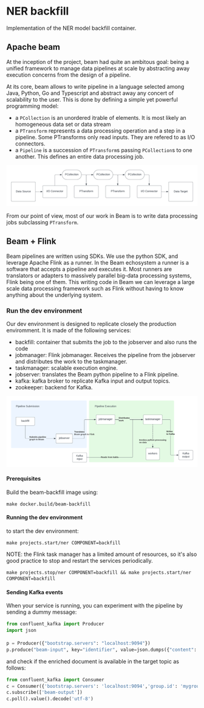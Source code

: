 # NER backfill

Implementation of the NER model backfill container.


## Apache beam

At the inception of the project, beam had quite an ambitous goal: being a unified framework to manage data pipelines at scale by abstracting away execution concerns from the design of a pipeline.

At its core, beam allows to write pipeline in a language selected among Java, Python, Go and Typescript and abstract away any concert of scalability to the user. This is done by defining a simple yet powerful programming model:

- a `PCollection` is an unordered itrable of elements. It is most likely an homogeneous data set or data stream
- a `PTransform` represents a data processing operation and a step in a pipeline. Some PTransforms only read inputs. They are refered to as I/O connectors.
- a `Pipeline` is a succession of `PTransform`s passing `PCollection`s to one another. This defines an entire data processing job.

![Alt text](./images/beam-programming-model.png)

From our point of view, most of our work in Beam is to write data processing jobs subclassing `PTransform`.


## Beam + Flink

Beam pipelines are written using SDKs. We use the python SDK, and leverage Apache Flink as a runner. In the Beam echosystem a runner is a software that accepts
a pipeline and executes it.  Most runners are translators or adapters to massively parallel big-data processing systems, Flink being one of them.
This writing code in Beam we can leverage a large scale data processing framework such as Flink without having to know anything about the underlying system.



### Run the dev environment

Our dev environment is designed to replicate closely the production enviromment. It is made of the following services:

- backfill: container that submits the job to the jobserver and also runs the code
- jobmanager: Flink jobmanager. Receives the pipeline from the jobserver and distributes the work to the taskmanager.
- taskmanager: scalable execution engine.
- jobserver: translates the Beam python pipeline to a Flink pipeline.
- kafka: kafka broker to replicate Kafka input and output topics.
- zookeeper: backend for Kafka.


![Alt text](./images/beam-portable-runner.png)

#### Prerequisites

Build the beam-backfill image using:

```
make docker.build/beam-backfill
```

#### Running the dev environment

to start the dev environment:

```
make projects.start/ner COMPONENT=backfill
```

NOTE: the Flink task manager has a limited amount of resources, so it's also good practice to stop and restart the services periodically.


```
make projects.stop/ner COMPONENT=backfill && make projects.start/ner COMPONENT=backfill
```

#### Sending Kafka events

When your service is running, you can experiment with the pipeline by sending a dummy message:

```python
from confluent_kafka import Producer
import json

p = Producer({"bootstrap.servers": "localhost:9094"})
p.produce("beam-input", key="identifier", value=json.dumps({"content": "Google is a tech company", "language": "en"}))
```

and check if the enriched document is available in the target topic as follows:


```python
from confluent_kafka import Consumer
c = Consumer({'bootstrap.servers': 'localhost:9094','group.id': 'mygroup','auto.offset.reset': 'earliest'})
c.subscribe(['beam-output'])
c.poll().value().decode('utf-8')
```
